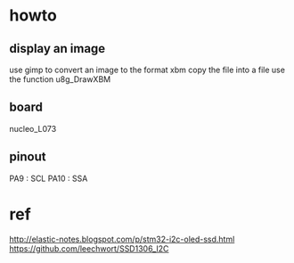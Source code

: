 # howto
## display an image
use gimp to convert an image to the format xbm
copy the file into a file
use the function u8g_DrawXBM  

## board
nucleo_L073

## pinout 
PA9 : SCL
PA10 : SSA

# ref 
http://elastic-notes.blogspot.com/p/stm32-i2c-oled-ssd.html
https://github.com/leechwort/SSD1306_I2C
